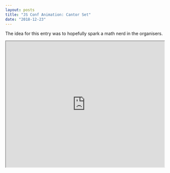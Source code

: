 ```yaml
---
layout: posts
title: "JS Conf Animation: Cantor Set"
date: "2018-12-23"
---
```


The idea for this entry was to hopefully spark a math nerd in the organisers.

<iframe width="100%" height="400px" src="https://httpserve.tenzhiyang.com/cantor/" />

